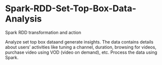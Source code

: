 # Spark-RDD-Set-Top-Box-Data-Analysis
Spark RDD transformation and action

Analyze set top box dataand generate insights. The data contains details about users’ activities like tuning a channel, duration, browsing for videos, purchase video using VOD (video on demand), etc. 
Process the data using Spark.
